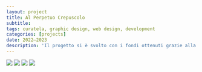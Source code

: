 ```yaml
---
layout: project
title: Al Perpetuo Crepuscolo
subtitle: 
tags: curatela, graphic design, web design, development
categories: [projects]
date: 2022—2023
description: 'Il progetto si è svolto con i fondi ottenuti grazie alla Call del Senato degli Studenti Iuav. Ha coinvolto circa duecento studenti in una serie di cinque talk e un laboratorio in cui i partecipanti sono stati invitati a mettersi nei panni dei sostenitori di quattro frange politiche italiane: sinistra e destra autoritarie, sinistra e destra liberali. Gli ospiti invitati sono stati: Noemi Biasetton, Alessandro Lolli (Effequ), Mattia Salvia (NERO), Alessandro Orlowski, Ruben Pater (Valiz). È in preparazione una pubblicazione che raccoglie gli atti del convegno, in forma digitale (sito web) e cartacea (libro).'
---
```

![]({{site.url}}/projects/1.jpg)
![]({{site.url}}/projects/2.jpg)
![]({{site.url}}/projects/3.jpg)
![]({{site.url}}/projects/4.jpg)
